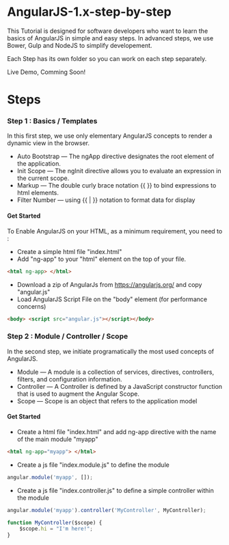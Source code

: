 # AngularJS-1.x-step-by-step
This Tutorial is designed for software developers who want to learn the basics of AngularJS in simple and easy steps. In advanced steps, we use Bower, Gulp and NodeJS to simplify developement.

Each Step has its own folder so you can work on each step separately.

Live Demo, Comming Soon!

# Steps

### Step 1 : Basics / Templates

In this first step, we use only elementary AngularJS concepts to render a dynamic view in the browser.

* Auto Bootstrap — The ngApp directive designates the root element of the application.
* Init Scope — The ngInit directive allows you to evaluate an expression in the current scope.   
* Markup — The double curly brace notation {{ }} to bind expressions to html elements.
* Filter Number — using {{ | }} notation to format data for display

#### Get Started

To Enable AngularJS on your HTML, as a minimum requirement,  you need to :

* Create a simple html file "index.html"
* Add "ng-app" to your "html" element on the top of your file.
```html
<html ng-app> </html>
```
* Download a zip of AngularJs from https://angularjs.org/ and copy "angular.js"
* Load AngularJS Script File on the "body" element (for performance concerns)
```html
<body> <script src="angular.js"></script></body>
```
### Step 2 : Module / Controller / Scope
In the second step, we initiate programatically the most used concepts of AngularJS.

* Module — A module is a collection of services, directives, controllers, filters, and configuration information.
* Controller — A Controller is defined by a JavaScript constructor function that is used to augment the Angular Scope.
* Scope — Scope is an object that refers to the application model

#### Get Started
* Create a html file "index.html" and add ng-app directive with the name of the main module "myapp"
```html
<html ng-app="myapp"> </html>
```
* Create a js file "index.module.js" to define the module
```javascript
angular.module('myapp', []);
```
* Create a js file "index.controller.js" to define a simple controller within the module
```javascript
angular.module('myapp').controller('MyController', MyController);

function MyController($scope) {
	$scope.hi = "I'm here!";
}
```



